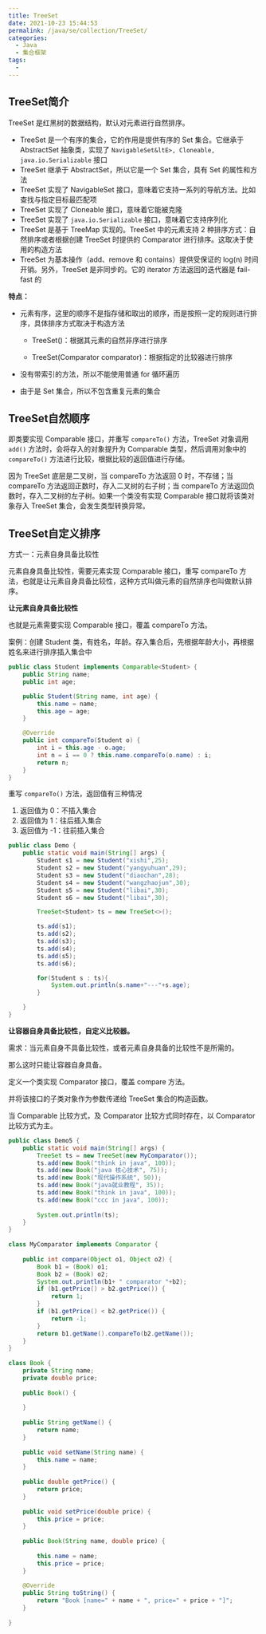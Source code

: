 ```yaml
---
title: TreeSet
date: 2021-10-23 15:44:53
permalink: /java/se/collection/TreeSet/
categories: 
  - Java
  - 集合框架
tags: 
  - 
---
```




## TreeSet简介

TreeSet 是红黑树的数据结构，默认对元素进行自然排序。

- TreeSet 是一个有序的集合，它的作用是提供有序的 Set 集合。它继承于 AbstractSet 抽象类，实现了 `NavigableSet&ltE>, Cloneable, java.io.Serializable` 接口
- TreeSet 继承于 AbstractSet，所以它是一个 Set 集合，具有 Set 的属性和方法
- TreeSet 实现了 NavigableSet 接口，意味着它支持一系列的导航方法。比如查找与指定目标最匹配项
- TreeSet 实现了 Cloneable 接口，意味着它能被克隆
- TreeSet 实现了 `java.io.Serializable` 接口，意味着它支持序列化
- TreeSet 是基于 TreeMap 实现的。TreeSet 中的元素支持 2 种排序方式：自然排序或者根据创建 TreeSet 时提供的 Comparator 进行排序。这取决于使用的构造方法
- TreeSet 为基本操作（add、remove 和 contains）提供受保证的 log(n) 时间开销。另外，TreeSet 是非同步的。它的 iterator 方法返回的迭代器是 fail-fast 的

**特点：**

- 元素有序，这里的顺序不是指存储和取出的顺序，而是按照一定的规则进行排序，具体排序方式取决于构造方法

  - TreeSet()：根据其元素的自然非序进行排序

  - TreeSet(Comparator comparator)：根据指定的比较器进行排序

- 没有带索引的方法，所以不能使用普通 for 循环遍历

- 由于是 Set 集合，所以不包含重复元素的集合



## TreeSet自然顺序

即类要实现 Comparable 接口，并重写 `compareTo()` 方法，TreeSet 对象调用 `add()` 方法时，会将存入的对象提升为 Comparable 类型，然后调用对象中的 `compareTo()` 方法进行比较，根据比较的返回值进行存储。

因为 TreeSet 底层是二叉树，当 compareTo 方法返回 0 时，不存储；当 compareTo 方法返回正数时，存入二叉树的右子树；当 compareTo 方法返回负数时，存入二叉树的左子树。如果一个类没有实现 Comparable 接口就将该类对象存入 TreeSet 集合，会发生类型转换异常。


## TreeSet自定义排序

方式一：元素自身具备比较性

元素自身具备比较性，需要元素实现 Comparable 接口，重写 compareTo 方法，也就是让元素自身具备比较性，这种方式叫做元素的自然排序也叫做默认排序。

**让元素自身具备比较性**

也就是元素需要实现 Comparable 接口，覆盖 compareTo 方法。

案例：创建 Student 类，有姓名，年龄。存入集合后，先根据年龄大小，再根据姓名来进行排序插入集合中

```java
public class Student implements Comparable<Student> {
    public String name;
    public int age;

    public Student(String name, int age) {
        this.name = name;
        this.age = age;
    }

    @Override
    public int compareTo(Student o) {
        int i = this.age - o.age;
        int n = i == 0 ? this.name.compareTo(o.name) : i;
        return n;
    }
}
```

重写 `compareTo()` 方法，返回值有三种情况

1. 返回值为 0：不插入集合
2. 返回值为 1：往后插入集合
3. 返回值为 -1：往前插入集合

```java
public class Demo {
    public static void main(String[] args) {
        Student s1 = new Student("xishi",25);
        Student s2 = new Student("yangyuhuan",29);
        Student s3 = new Student("diaochan",28);
        Student s4 = new Student("wangzhaojun",30);
        Student s5 = new Student("libai",30);
        Student s6 = new Student("libai",30);

        TreeSet<Student> ts = new TreeSet<>();

        ts.add(s1);
        ts.add(s2);
        ts.add(s3);
        ts.add(s4);
        ts.add(s5);
        ts.add(s6);

        for(Student s : ts){
            System.out.println(s.name+"---"+s.age);
        }

    }
}
```

**让容器自身具备比较性，自定义比较器。**

需求：当元素自身不具备比较性，或者元素自身具备的比较性不是所需的。

那么这时只能让容器自身具备。

定义一个类实现 Comparator 接口，覆盖 compare 方法。

并将该接口的子类对象作为参数传递给 TreeSet 集合的构造函数。

当 Comparable 比较方式，及 Comparator 比较方式同时存在，以 Comparator 比较方式为主。


```java
public class Demo5 {
	public static void main(String[] args) {
		TreeSet ts = new TreeSet(new MyComparator());
		ts.add(new Book("think in java", 100));
		ts.add(new Book("java 核心技术", 75));
		ts.add(new Book("现代操作系统", 50));
		ts.add(new Book("java就业教程", 35));
		ts.add(new Book("think in java", 100));
		ts.add(new Book("ccc in java", 100));
 
		System.out.println(ts); 
	}
}
 
class MyComparator implements Comparator {
 
	public int compare(Object o1, Object o2) {
		Book b1 = (Book) o1;
		Book b2 = (Book) o2;
		System.out.println(b1+ " comparator "+b2);
		if (b1.getPrice() > b2.getPrice()) {
			return 1;
		}
		if (b1.getPrice() < b2.getPrice()) {
			return -1;
		}
		return b1.getName().compareTo(b2.getName());
	}
}
 
class Book {
	private String name;
	private double price;
 
	public Book() {
 
	}
 
	public String getName() {
		return name;
	}
 
	public void setName(String name) {
		this.name = name;
	}
 
	public double getPrice() {
		return price;
	}
 
	public void setPrice(double price) {
		this.price = price;
	}
 
	public Book(String name, double price) {
 
		this.name = name;
		this.price = price;
	}
 
	@Override
	public String toString() {
		return "Book [name=" + name + ", price=" + price + "]";
	}
 
}
```